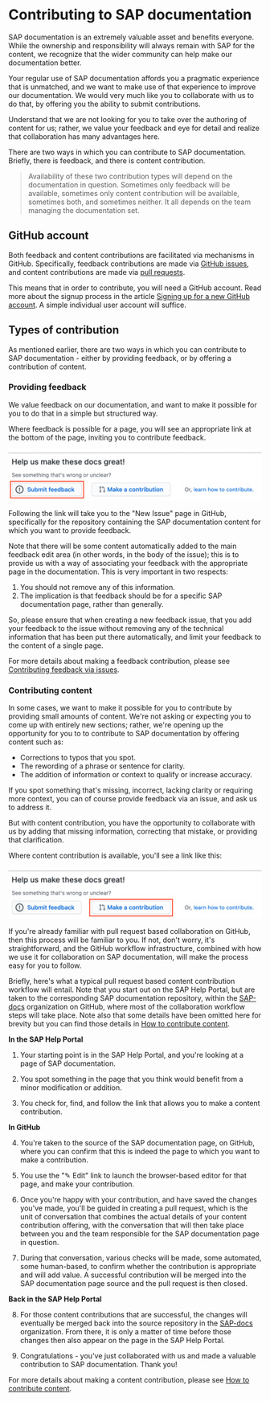 # Contributing to SAP documentation

SAP documentation is an extremely valuable asset and benefits everyone. While the ownership and responsibility will always remain with SAP for the content, we recognize that the wider community can help make our documentation better.

Your regular use of SAP documentation affords you a pragmatic experience that is unmatched, and we want to make use of that experience to improve our documentation. We would very much like you to collaborate with us to do that, by offering you the ability to submit contributions.

Understand that we are not looking for you to take over the authoring of content for us; rather, we value your feedback and eye for detail and realize that collaboration has many advantages here.

There are two ways in which you can contribute to SAP documentation. Briefly, there is feedback, and there is content contribution.

> Availability of these two contribution types will depend on the documentation in question. Sometimes only feedback will be available, sometimes only content contribution will be available, sometimes both, and sometimes neither. It all depends on the team managing the documentation set.

## GitHub account

Both feedback and content contributions are facilitated via mechanisms in GitHub. Specifically, feedback contributions are made via [GitHub issues][github-issues], and content contributions are made via [pull requests][github-pull-requests].

This means that in order to contribute, you will need a GitHub account. Read more about the signup process in the article [Signing up for a new GitHub account][github-signup]. A simple individual user account will suffice.

## Types of contribution

As mentioned earlier, there are two ways in which you can contribute to SAP documentation - either by providing feedback, or by offering a contribution of content.

### Providing feedback

We value feedback on our documentation, and want to make it possible for you to do that in a simple but structured way.

Where feedback is possible for a page, you will see an appropriate link at the bottom of the page, inviting you to contribute feedback.

![Feedback link](assets/feedback-link.png)

Following the link will take you to the "New Issue" page in GitHub, specifically for the repository containing the SAP documentation content for which you want to provide feedback.

Note that there will be some content automatically added to the main feedback edit area (in other words, in the body of the issue); this is to provide us with a way of associating your feedback with the appropriate page in the documentation. This is very important in two respects:

1. You should not remove any of this information.
1. The implication is that feedback should be for a specific SAP documentation page, rather than generally.

So, please ensure that when creating a new feedback issue, that you add your feedback to the issue without removing any of the technical information that has been put there automatically, and limit your feedback to the content of a single page.

For more details about making a feedback contribution, please see [Contributing feedback via issues](feedback.md).

### Contributing content 

In some cases, we want to make it possible for you to contribute by providing small amounts of content. We're not asking or expecting you to come up with entirely new sections; rather, we're opening up the opportunity for you to to contribute to SAP documentation by offering content such as:

- Corrections to typos that you spot.
- The rewording of a phrase or sentence for clarity.
- The addition of information or context to qualify or increase accuracy.

If you spot something that's missing, incorrect, lacking clarity or requiring more context, you can of course provide feedback via an issue, and ask us to address it.

But with content contribution, you have the opportunity to collaborate with us by adding that missing information, correcting that mistake, or providing that clarification.

Where content contribution is available, you'll see a link like this:

![Content contribution link](assets/content-contribution-link.png)

If you're already familiar with pull request based collaboration on GitHub, then this process will be familiar to you. If not, don't worry, it's straightforward, and the GitHub workflow infrastructure, combined with how we use it for collaboration on SAP documentation, will make the process easy for you to follow.

Briefly, here's what a typical pull request based content contribution workflow will entail. Note that you start out on the SAP Help Portal, but are taken to the corresponding SAP documentation repository, within the [SAP-docs][sap-docs-org] organization on GitHub, where most of the collaboration workflow steps will take place. Note also that some details have been omitted here for brevity but you can find those details in [How to contribute content](content/README.md).

**In the SAP Help Portal**

1. Your starting point is in the SAP Help Portal, and you're looking at a page of SAP documentation.

2. You spot something in the page that you think would benefit from a minor modification or addition.

3. You check for, find, and follow the link that allows you to make a content contribution.

**In GitHub**

4. You're taken to the source of the SAP documentation page, on GitHub, where you can confirm that this is indeed the page to which you want to make a contribution.

5. You use the "✎ Edit" link to launch the browser-based editor for that page, and make your contribution.

6. Once you're happy with your contribution, and have saved the changes you've made, you'll be guided in creating a pull request, which is the unit of conversation that combines the actual details of your content contribution offering, with the conversation that will then take place between you and the team responsible for the SAP documentation page in question.

7. During that conversation, various checks will be made, some automated, some human-based, to confirm whether the contribution is appropriate and will add value. A successful contribution will be merged into the SAP documentation page source and the pull request is then closed.

**Back in the SAP Help Portal**

8. For those content contributions that are successful, the changes will eventually be merged back into the source repository in the [SAP-docs][sap-docs-org] organization. From there, it is only a matter of time before those changes then also appear on the page in the SAP Help Portal.

9. Congratulations - you've just collaborated with us and made a valuable contribution to SAP documentation. Thank you!

For more details about making a content contribution, please see [How to contribute content](content/README.md).



[github-issues]: https://guides.github.com/features/issues/
[github-pull-requests]: https://docs.github.com/en/github/collaborating-with-issues-and-pull-requests/about-pull-requests
[github-signup]: https://docs.github.com/en/github/getting-started-with-github/signing-up-for-a-new-github-account
[sap-docs-org]: https://github.com/SAP-docs/
